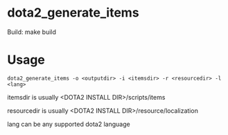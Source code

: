 # dota2_generate_items

Build: make build

# Usage
`dota2_generate_items -o <outputdir> -i <itemsdir> -r <resourcedir> -l <lang>`

itemsdir is usually \<DOTA2 INSTALL DIR\>/scripts/items

resourcedir is usually \<DOTA2 INSTALL DIR\>/resource/localization

lang can be any supported dota2 language
